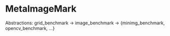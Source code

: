 # MetaImageMark

Abstractions: grid_benchmark -> image_benchmark -> {minimg_benchmark, opencv_benchmark, ...}

